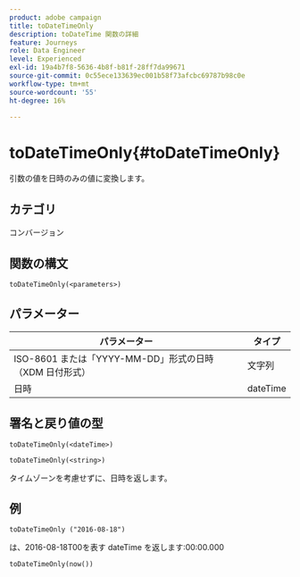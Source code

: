 ```yaml
---
product: adobe campaign
title: toDateTimeOnly
description: toDateTime 関数の詳細
feature: Journeys
role: Data Engineer
level: Experienced
exl-id: 19a4b7f8-5636-4b8f-b81f-28ff7da99671
source-git-commit: 0c55ece133639ec001b58f73afcbc69787b98c0e
workflow-type: tm+mt
source-wordcount: '55'
ht-degree: 16%

---
```


# toDateTimeOnly{#toDateTimeOnly}

引数の値を日時のみの値に変換します。

## カテゴリ

コンバージョン

## 関数の構文

`toDateTimeOnly(<parameters>)`

## パラメーター

| パラメーター | タイプ |
|-----------|------------------|
| ISO-8601 または「YYYY-MM-DD」形式の日時（XDM 日付形式） | 文字列 |
| 日時 | dateTime |

## 署名と戻り値の型

`toDateTimeOnly(<dateTime>)`

`toDateTimeOnly(<string>)`
<!--`toDateTimeOnly(<integer>,<integer>,<integer>)`
`toDateTimeOnly(<integer>,<integer>,<integer>,<integer>,<integer>,<integer>)`-->

タイムゾーンを考慮せずに、日時を返します。

## 例

`toDateTimeOnly ("2016-08-18")`

は、2016-08-18T00を表す dateTime を返します:00:00.000

`toDateTimeOnly(now())`

<!--`toDateTimeOnly(2016,8,18,23,17,59)`

Returns 2016-08-18T23:17:59.000.

`toDateTimeOnly(2016,8,18)`

Returns 2016-08-18T00:00:00.000.-->
